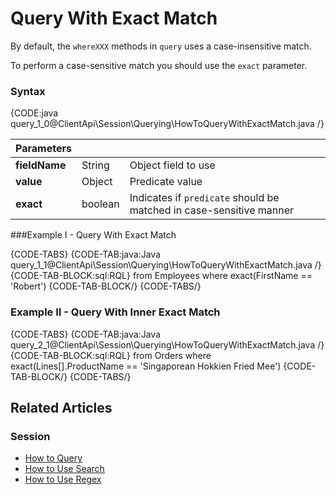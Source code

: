 # Query With Exact Match

By default, the `whereXXX` methods in `query` uses a case-insensitive match.

To perform a case-sensitive match you should use the `exact` parameter.

### Syntax

{CODE:java query_1_0@ClientApi\Session\Querying\HowToQueryWithExactMatch.java /}

| Parameters | | |
| ------------- | ------------- | ----- |
| **fieldName** | String | Object field to use |
| **value** | Object | Predicate value |
| **exact** | boolean | Indicates if `predicate` should be matched in case-sensitive manner |

###Example I - Query With Exact Match

{CODE-TABS}
{CODE-TAB:java:Java query_1_1@ClientApi\Session\Querying\HowToQueryWithExactMatch.java /}
{CODE-TAB-BLOCK:sql:RQL}
from Employees where exact(FirstName == 'Robert')
{CODE-TAB-BLOCK/}
{CODE-TABS/}

### Example II - Query With Inner Exact Match

{CODE-TABS}
{CODE-TAB:java:Java query_2_1@ClientApi\Session\Querying\HowToQueryWithExactMatch.java /}
{CODE-TAB-BLOCK:sql:RQL}
from Orders 
where exact(Lines[].ProductName == 'Singaporean Hokkien Fried Mee')
{CODE-TAB-BLOCK/}
{CODE-TABS/}

## Related Articles

### Session

- [How to Query](../../../client-api/session/querying/how-to-query)
- [How to Use Search](../../../client-api/session/querying/how-to-use-search)
- [How to Use Regex](../../../client-api/session/querying/how-to-use-regex)
